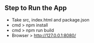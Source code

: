 

## Step to Run the App
* Take src, index.html and package.json
* cmd > npm install
* cmd > npm run build
* Browser > http://127.0.0.1:8080/


